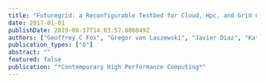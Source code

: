 ```yaml
---
title: "Futuregrid: a Reconfigurable Testbed for Cloud, Hpc, and Grid Computing"
date: 2017-01-01
publishDate: 2019-08-17T14:03:57.886049Z
authors: ["Geoffrey C Fox", "Gregor von Laszewski", "Javier Diaz", "Kate Keahey", "Jose Fortes", "Renato Figueiredo", "Shava Smallen", "Warren Smith", "Andrew Grimshaw"]
publication_types: ["6"]
abstract: ""
featured: false
publication: "*Contemporary High Performance Computing*"
---
```


